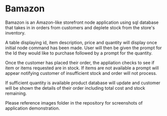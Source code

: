 # Bamazon

Bamazon is an Amazon-like storefront node application using sql database that takes in in orders from customers and deplete stock from the store's inventory. 

A table displaying id, item description, price and quantity will display once initial node command has been made.  User will then be given the prompt for the Id they would like to purchase followed by a prompt for the quantity.  

Once the customer has placed their order, the appliation checks to see if item or items requested are in stock. If items are not available a prompt will appear notifying customer of insufficient stock and order will not process.  

If sufficient quantity is available product database will update and customer will be shown the details of their order including total cost and stock remaining. 

Please reference images folder in the repository for screenshots of application demonstration. 



   